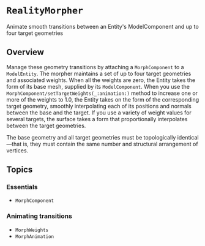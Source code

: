 # ``RealityMorpher``

Animate smooth transitions between an Entity's ModelComponent and up to four target geometries

## Overview

Manage these geometry transitions by attaching a ``MorphComponent`` to a `ModelEntity`. The morpher maintains a set of up to four target geometries and associated weights. When all the weights are zero, the Entity takes the form of its base mesh, supplied by its `ModelComponent`. When you use the ``MorphComponent/setTargetWeights(_:animation:)`` method to increase one or more of the weights to 1.0, the Entity takes on the form of the corresponding target geometry, smoothly interpolating each of its positions and normals between the base and the target. If you use a variety of weight values for several targets, the surface takes a form that proportionally interpolates between the target geometries.

The base geometry and all target geometries must be topologically identical—that is, they must contain the same number and structural arrangement of vertices.

## Topics

### Essentials

- ``MorphComponent``

### Animating transitions

- ``MorphWeights``
- ``MorphAnimation``

